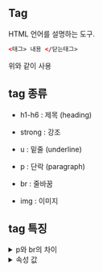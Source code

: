 ## Tag

HTML 언어를 설명하는 도구.  
```html
<태그> 내용 </닫는태그>
```
위와 같이 사용

## tag 종류

- h1-h6 : 제목 (heading)
- strong : 강조
- u : 밑줄 (underline)

- p : 단락 (paragraph)
- br : 줄바꿈

- img : 이미지

## tag 특징


<details>
<summary>p와 br의 차이</summary>
'p'와 'br'은 줄바꿈의 역할을 하지만 다르다.<br> 
'p'태그는 여는 태그와 닫는 태그 두개를 사용하지만 'br'태그는 하나만 사용하면 줄바꿈이 된다.<br>
그 부분에서는 'br' 태그가 편리하지만 'p'와 같이 여닫는 태그에는 style을 적용시킬 수 있다.<br>
</details>

<details>
<summary>속성 값</summary>
대표적으로 img 태그에 속성값을 적용한다.<br>
'src = (주소)' 속성 값을 이용하여 이미지를 불러올 수 있다.<br>
뿐만 아니라 width, size 등등 다양한 속성값이 존재한다.<br>
아마 css에서 배울 듯 하다.<br>
</details>